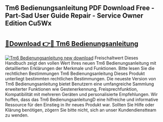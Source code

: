 ## Tm6 Bedienungsanleitung PDF Download Free - Part-Sad User Guide Repair - Service Owner Edition Cu5Wx

# <h2><a href="http://df19be2.blite.top/?on=Tm6+Bedienungsanleitung">🔗Download 👉🔴 Tm6 Bedienungsanleitung</a></h2>

[![Tm6 Bedienungsanleitung new download](https://i.imgur.com/lujVjoI.png)](http://df19be2.blite.top/?on=Tm6+Bedienungsanleitung)
Freischaltwert Dieses Handbuch zeigt den vollen Wert Ihres neuen Tm6 Bedienungsanleitung mit detaillierten Erklärungen der Merkmale und Funktionen. Bitte lesen Sie die rechtlichen Bestimmungen Tm6 Bedienungsanleitung Dieses Produkt unterliegt bestimmten rechtlichen Bestimmungen. Die neueste Version von Tm6 Bedienungsanleitung bietet Benutzern eine umfangreiche Sammlung erweiterter Funktionen wie Gestenerkennung, Freisprechfunktion, Kompatibilität mit mehreren Geräten und personalisierte Empfehlungen. Wir hoffen, dass das Tm6 BedienungsanleitungD eine hilfreiche und informative Ressource für den Einstieg in Ihr neues Produkt war. Sollten Sie Hilfe oder Klärung benötigen, zögern Sie bitte nicht, sich an unser Kundendienstteam zu wenden.
